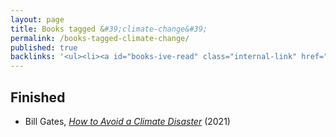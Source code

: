 ```yaml
---
layout: page
title: Books tagged &#39;climate-change&#39;
permalink: /books-tagged-climate-change/
published: true
backlinks: '<ul><li><a id="books-ive-read" class="internal-link" href="/books-ive-read/">Books I&#39;ve read</a></li></ul>'
---
```




## Finished 
* Bill Gates, _<a id="gates-climate-disaster" class="internal-link" href="/gates-climate-disaster/">How to Avoid a Climate Disaster</a>_ (2021) 
